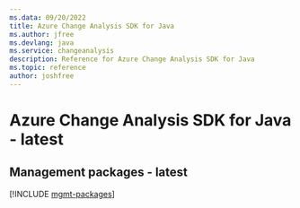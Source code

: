 ```yaml
---
ms.data: 09/20/2022
title: Azure Change Analysis SDK for Java
ms.author: jfree
ms.devlang: java
ms.service: changeanalysis
description: Reference for Azure Change Analysis SDK for Java
ms.topic: reference
author: joshfree
---
```

# Azure Change Analysis SDK for Java - latest

## Management packages - latest
[!INCLUDE [mgmt-packages](change-analysis-mgmt-index.md)]